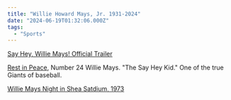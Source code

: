 ```yaml
---
title: "Willie Howard Mays, Jr. 1931-2024"
date: "2024-06-19T01:32:06.000Z"
tags: 
  - "Sports"
---
```


[Say Hey, Willie Mays! Official Trailer](https://www.youtube.com/watch?v=UAh2gCN6-zI)

[Rest in Peace](https://www.mlb.com/news/san-francisco-giants-mourn-the-passing-of-willie-mays), Number 24 Willie Mays. "The Say Hey Kid." One of the true Giants of baseball.

[Willie Mays Night in Shea Satdium, 1973](https://www.youtube.com/watch?v=yh9woGdCYdc)
